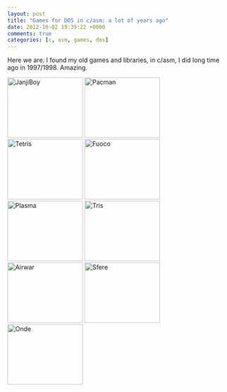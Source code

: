 ```yaml
---
layout: post
title: "Games for DOS in c/asm: a lot of years ago"
date: 2012-10-02 19:39:22 +0000
comments: true
categories: [c, asm, games, dos]
---
```


Here we are. I found my old games and libraries, in c/asm, I did long time ago in 1997/1998. Amazing.

<a href="{{ root_url }}/images/janjiboy.zip"><img src="{{ root_url }}/images/pic_janji.jpg" width="171" height="137" alt="JanjiBoy" class="left" /></a>
<a href="{{ root_url }}/images/pacman.zip"><img src="{{ root_url }}/images/pic_pacman.jpg" width="171" height="137" alt="Pacman" class="left" /></a>
<a href="{{ root_url }}/images/tetris.zip"><img src="{{ root_url }}/images/pic_tetris.jpg" width="171" height="137" alt="Tetris" class="right" /></a>
<a href="{{ root_url }}/images/fuoco.zip"><img src="{{ root_url }}/images/pic_fuoco.jpg" width="171" height="137" alt="Fuoco" class="right" /></a>
<a href="{{ root_url }}/images/plasma.zip"><img src="{{ root_url }}/images/pic_plasma.jpg" width="171" height="137" alt="Plasma" class="left" /></a>
<a href="{{ root_url }}/images/tris.zip"><img src="{{ root_url }}/images/pic_tris.jpg" width="171" height="137" alt="Tris" class="left" /></a>
<a href="{{ root_url }}/images/airwar.zip"><img src="{{ root_url }}/images/pic_airwar.jpg" width="171" height="137" alt="Airwar" class="right" /></a>
<a href="{{ root_url }}/images/sfere.zip"><img src="{{ root_url }}/images/pic_palle.jpg" width="171" height="137" alt="Sfere" class="right" /></a>
<a href="{{ root_url }}/images/onde.zip"><img src="{{ root_url }}/images/pic_onda.jpg" width="171" height="137" alt="Onde" class="left" /></a>
